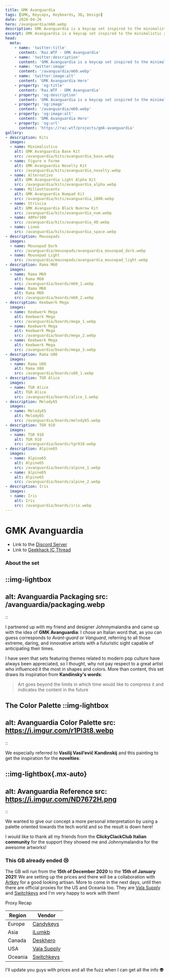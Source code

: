 ```yaml
---
title: GMK Avanguardia
tags: [GMK, Keycaps, Keyboards, 3D, Design]
date: 2020-04-26
hero: /avanguardia/m60.webp
description: GMK Avanguardia is a keycap set inspired to the minimalistic art of Kandinsky with a futuristic twist.
excerpt: GMK Avanguardia is a keycap set inspired to the minimalistic art of Kandinsky with a futuristic twist.
head:
  meta:
    - name: 'twitter:title'
      content: 'Raz.WTF - GMK Avanguardia'
    - name: 'twitter:description'
      content: 'GMK Avanguardia is a keycap set inspired to the minimalistic art of Kandinsky with a futuristic twist.'
    - name: 'twitter:image'
      content: '/avanguardia/m60.webp'
    - name: 'twitter:image:alt'
      content: 'GMK Avanguardia Hero'
    - property: 'og:title'
      content: 'Raz.WTF - GMK Avanguardia'
    - property: 'og:description'
      content: 'GMK Avanguardia is a keycap set inspired to the minimalistic art of Kandinsky with a futuristic twist.'
    - property: 'og:image'
      content: '/avanguardia/m60.webp'
    - property: 'og:image:alt'
      content: 'GMK Avanguardia Hero'
    - property: 'og:url'
      content: 'https://raz.wtf/projects/gmk-avanguardia'
gallery:
- description: Kits
  images:
  - name: Minimalistico
    alt: GMK Avanguardia Base Kit
    src: /avanguardia/kits/avanguardia_base.webp
  - name: Figure e Forme
    alt: GMK Avanguardia Novelty Kit
    src: /avanguardia/kits/avanguardia_novelty.webp
  - name: Alternativo
    alt: GMK Avanguardia Light Alpha Kit
    src: /avanguardia/kits/avanguardia_alpha.webp
  - name: Milleottocento
    alt: GMK Avanguardia Numpad Kit
    src: /avanguardia/kits/avanguardia_1800.webp
  - name: Striscia
    alt: GMK Avanguardia Black Numrow Kit
    src: /avanguardia/kits/avanguardia_num.webp
  - name: 40Per100
    src: /avanguardia/kits/avanguardia_40.webp
  - name: Linee
    src: /avanguardia/kits/avanguardia_space.webp
- description: Mousepads
  images:
  - name: Mousepad Dark
    src: /avanguardia/mousepads/avanguardia_mousepad_dark.webp
  - name: Mousepad Light
    src: /avanguardia/mousepads/avanguardia_mousepad_light.webp
- description: Rama M60
  images:
  - name: Rama M60
    alt: Rama M60
    src: /avanguardia/boards/m60_1.webp
  - name: Rama M60
    alt: Rama M60
    src: /avanguardia/boards/m60_2.webp
- description: Keebwerk Mega
  images:
  - name: Keebwerk Mega
    alt: Keebwerk Mega
    src: /avanguardia/boards/mega_1.webp
  - name: Keebwerk Mega
    alt: Keebwerk Mega
    src: /avanguardia/boards/mega_2.webp
  - name: Keebwerk Mega
    alt: Keebwerk Mega
    src: /avanguardia/boards/mega_3.webp
- description: Rama U80
  images:
  - name: Rama U80
    alt: Rama U80
    src: /avanguardia/boards/u80_1.webp
- description: TGR Alice
  images:
  - name: TGR Alice
    alt: TGR Alice
    src: /avanguardia/boards/alice_1.webp
- description: Melody65
  images:
  - name: Melody65
    alt: Melody65
    src: /avanguardia/boards/melody65.webp
- description: TGR 910
  images:
  - name: TGR 910
    alt: TGR 910
    src: /avanguardia/boards/tgr910.webp
- description: Alpine65
  images:
  - name: Alpine65
    alt: Alpine65
    src: /avanguardia/boards/alpine_1.webp
  - name: Alpine65
    alt: Alpine65
    src: /avanguardia/boards/alpine_2.webp
- description: Iris
  images:
  - name: Iris
    alt: Iris
    src: /avanguardia/boards/iris.webp
---
```

# GMK Avanguardia
- Link to the [Discord Server](https://discord.gg/Mn2Ty3y)
- Link to [Geekhack IC Thread](https://geekhack.org/index.php?topic=105981.0)

### About the set
::img-lightbox
---
alt: Avanguardia Packaging
src: /avanguardia/packaging.webp
---
::

I partnered up with my friend and designer Johnnymalandra and came up with the idea of **GMK Avanguardia**:
I chose an Italian word that, as you can guess corresponds to _Avant-guard_ or _Vanguard_,
referring to all those extreme, daring, and innovative artists with a futuristic sight capable of anticipating their times.

I have seen that sets featuring themes related to modern pop culture have always been appreciated, so I thought, why not pay respect to a great artist who influenced it the most in shapes and colors.
More than content, this set draws its inspiration from **Kandinsky's words**:

> Art goes beyond the limits in which time would like to compress it and indicates the content in the future

The Color Palette
::img-lightbox
---
alt: Avanguardia Color Palette
src: https://i.imgur.com/r1Pl3t8.webp
---
::

We especially referred to **Vasilij Vasil’evič Kandinskij** and this painting to get the inspiration for the **novelties**:

::img-lightbox{.mx-auto}
---
alt: Avanguardia Reference
src: https://i.imgur.com/ND7672H.png
---
::

We wanted to give our concept a more personal interpretation by using a palette oriented towards the tech world and so the result is down here!

I would like to thank all my friends from the **ClickyClackClub Italian community** for the support they showed me and Johnnymalandra for the awesome artworks!
### This GB already ended 😢

The GB will run from the **15th of December 2020** to the **15th of January 2021**!
We are setting up the prices and there will be a collaboration with [Artkey](https://artkeyuniverse.com/) for a good looking artisan.
More to come in the next days, until then there are official proxies for the US and Oceania too. They are [Vala Supply](https://vala.supply/) and [Switchkeys](https://www.switchkeys.com.au/) and I'm very happy to work with them!

Proxy Recap

| Region    | Vendor                               |
| --------- | ------------------------------------ |
| Europe    | [Candykeys](https://candykeys.com/)  |
| Asia      | [iLumkb](https://ilumkb.com/)        |
| Canada    | [Deskhero](https://www.deskhero.ca/) |
| USA       | [Vala Supply](https://vala.supply/)  |
| Oceania   | [Switchkeys](https://www.switchkeys.com.au/)  |

I'll update you guys with prices and all the fuzz when I can get all the info 👽
